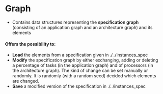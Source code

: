# Graph
- Contains data structures representing the **specification graph** (consisting of an application graph and an architecture graph) and its elements

#### Offers the possibility to:
- **Load** the elements from a specification given in ./.\./instances_spec
- **Modify** the specification graph by either exchanging, adding or deleting a percentage of tasks (in the application graph) and of processors (in the architecture graph). The kind of change can be set manually or randomly. It is randomly (with a random seed) decided which elements are changed.
- **Save** a modified version of the specification in ./.\./instances_spec
